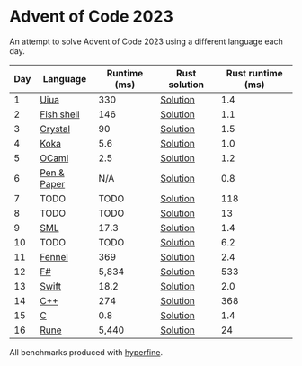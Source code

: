 # Advent of Code 2023

An attempt to solve Advent of Code 2023 using a different language each day.

| Day | Language                                   | Runtime (ms) | Rust solution                       | Rust runtime (ms) |
| --- | ------------------------------------------ | ------------ | ----------------------------------- | ------------------|
| 1   | [Uiua](day-01/uiua/01.ua)                  | 330          | [Solution](day-01/rust/src/main.rs) | 1.4               |
| 2   | [Fish shell](day-02/fish/02.fish)          | 146          | [Solution](day-02/rust/src/main.rs) | 1.1               |
| 3   | [Crystal](day-03/crystal/03.cr)            | 90           | [Solution](day-03/rust/src/main.rs) | 1.5               |
| 4   | [Koka](day-04/koka/04.kk)                  | 5.6          | [Solution](day-04/rust/src/main.rs) | 1.0               |
| 5   | [OCaml](day-05/ocaml/05.ml)                | 2.5          | [Solution](day-05/rust/src/main.rs) | 1.2               |
| 6   | [Pen & Paper](day-06/pen-and-paper/06.jpg) | N/A          | [Solution](day-06/rust/src/main.rs) | 0.8               |
| 7   | TODO                                       | TODO         | [Solution](day-07/rust/src/main.rs) | 118               |
| 8   | TODO                                       | TODO         | [Solution](day-08/rust/src/main.rs) | 13                |
| 9   | [SML](day-09/sml/09.sml)                   | 17.3         | [Solution](day-09/rust/src/main.rs) | 1.4               |
| 10  | TODO                                       | TODO         | [Solution](day-10/rust/src/main.rs) | 6.2               |
| 11  | [Fennel](day-11/fennel/11.fnl)             | 369          | [Solution](day-11/rust/src/main.rs) | 2.4               |
| 12  | [F#](day-12/fsharp/Day12.fsx)              | 5,834        | [Solution](day-12/rust/src/main.rs) | 533               |
| 13  | [Swift](day-13/swift/13.swift)             | 18.2         | [Solution](day-13/rust/src/main.rs) | 2.0               |
| 14  | [C++](day-14/cpp/14.cpp)                   | 274          | [Solution](day-14/rust/src/main.rs) | 368               |
| 15  | [C](day-15/c/15.c)                         | 0.8          | [Solution](day-15/rust/src/main.rs) | 1.4               |
| 16  | [Rune](day-16/rune/16.rn)                  | 5,440        | [Solution](day-16/rust/src/main.rs) | 24                |

All benchmarks produced with [hyperfine](https://github.com/sharkdp/hyperfine).
